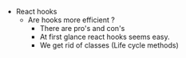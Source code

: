 - React hooks 
    - Are hooks more efficient ? 
        * There are pro's and con's 
        * At first glance react hooks seems easy. 
        * We get rid of classes (Life cycle methods)
        